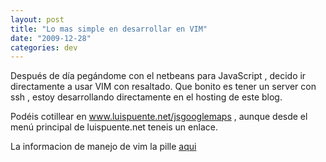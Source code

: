 ```yaml
---
layout: post
title: "Lo mas simple en desarrollar en VIM"
date: "2009-12-28"
categories: dev
---
```


Después de día pegándome con el netbeans para JavaScript , decido ir directamente a usar VIM con resaltado. Que bonito es tener un server con ssh , estoy desarrollando directamente en el hosting de este blog.

Podéis cotillear en www.luispuente.net/jsgooglemaps , aunque desde el menú principal de luispuente.net teneis un enlace.

La informacion de manejo de vim la pille [aqui](https://juanjoalvarez.net/es/detail/2009/jun/25/vim-en-2-minutos/)

